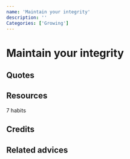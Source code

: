 ```yaml
---
name: 'Maintain your integrity'
description: ''
Categories: ['Growing']
---
```

# Maintain your integrity


## Quotes

## Resources

7 habits

## Credits

## Related advices

